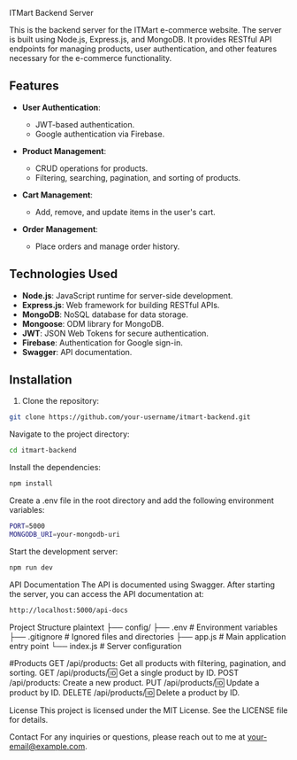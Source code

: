 ITMart Backend Server

This is the backend server for the ITMart e-commerce website. The server is built using Node.js, Express.js, and MongoDB. It provides RESTful API endpoints for managing products, user authentication, and other features necessary for the e-commerce functionality.

## Features

- **User Authentication**: 
  - JWT-based authentication.
  - Google authentication via Firebase.
  
- **Product Management**:
  - CRUD operations for products.
  - Filtering, searching, pagination, and sorting of products.

- **Cart Management**:
  - Add, remove, and update items in the user's cart.
  
- **Order Management**:
  - Place orders and manage order history.

## Technologies Used

- **Node.js**: JavaScript runtime for server-side development.
- **Express.js**: Web framework for building RESTful APIs.
- **MongoDB**: NoSQL database for data storage.
- **Mongoose**: ODM library for MongoDB.
- **JWT**: JSON Web Tokens for secure authentication.
- **Firebase**: Authentication for Google sign-in.
- **Swagger**: API documentation.

## Installation

1. Clone the repository:

```bash
git clone https://github.com/your-username/itmart-backend.git
```
Navigate to the project directory:

```bash
cd itmart-backend
```
Install the dependencies:

```bash
npm install
```
Create a .env file in the root directory and add the following environment variables:

```bash
PORT=5000
MONGODB_URI=your-mongodb-uri
```
Start the development server:

```bash
npm run dev
```
API Documentation
The API is documented using Swagger. After starting the server, you can access the API documentation at:

```bash
http://localhost:5000/api-docs
```
Project Structure
plaintext
├── config/
├── .env                # Environment variables
├── .gitignore          # Ignored files and directories
├── app.js              # Main application entry point
└── index.js           # Server configuration

#Products
GET /api/products: Get all products with filtering, pagination, and sorting.
GET /api/products/:id: Get a single product by ID.
POST /api/products: Create a new product.
PUT /api/products/:id: Update a product by ID.
DELETE /api/products/:id: Delete a product by ID.

License
This project is licensed under the MIT License. See the LICENSE file for details.

Contact
For any inquiries or questions, please reach out to me at your-email@example.com.
